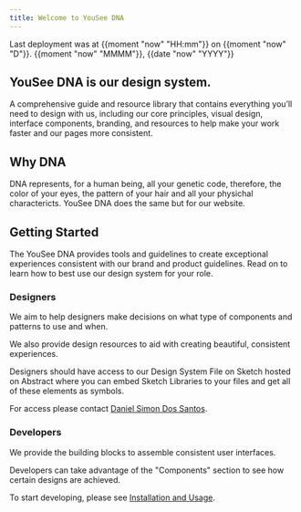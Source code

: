 ```yaml
---
title: Welcome to YouSee DNA
---
```

<p>Last deployment was at <time>{{moment "now" "HH:mm"}}</time> on {{moment "now" "D"}}. {{moment "now" "MMMM"}}, {{date "now" "YYYY"}}</p>

## YouSee DNA is our design system.
A comprehensive guide and resource library that contains everything you’ll need to design with us, including our core principles, visual design, interface components, branding, and resources to help make your work faster and our pages more consistent.

## Why DNA
DNA represents, for a human being, all your genetic code, therefore, the color of your eyes, the pattern of your hair and all your physichal charactericts. YouSee DNA does the same but for our website.

## Getting Started
The YouSee DNA provides tools and guidelines to create exceptional experiences consistent with our brand and product guidelines. Read on to learn how to best use our design system for your role.

### Designers
We aim to help designers make decisions on what type of components and patterns to use and when.

We also provide design resources to aid with creating beautiful, consistent experiences.

Designers should have access to our Design System File on Sketch hosted on Abstract where you can embed Sketch Libraries to your files and get all of these elements as symbols.

For access please contact [Daniel Simon Dos Santos](mailto:dsdo@yousee.dk?subject=DNA).

### Developers
We provide the building blocks to assemble consistent user interfaces.

Developers can take advantage of the "Components" section to see how certain designs are achieved.

To start developing, please see [Installation and Usage](/docs/code-guidelines/installation-and-usage).

